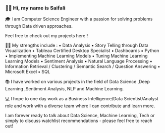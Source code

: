 ### 👋🏽 Hi, my name is Saifali

🎓 I am Computer Science Engineer with a passion for solving problems through Data driven approaches.

Feel free to check out my projects here ! 

💪🏽 My strengths include :
▪️ Data Analysis 
▪️ Story Telling through Data Visualization
▪️ Tableau Certified Desktop Specialist
▪️ Dashboards
▪️ Python
▪️ Implementing Machine Learning Models 
▪️ Tuning Machine Learning Learning Models
▪️ Sentiment Analysis 
▪️ Natural Language Processing
▪️ Information Retrieval / Clustering / Semantic Search / Question Answering
▪️ Microsoft Excel
▪️ SQL 

📚 I have worked on various projects in the field of Data Science ,Deep Learning ,Sentiment Analysis, NLP and Machine Learning.

💻 I hope to one day work as a Business Intelligence/Data Scientist/Analyst role and work with a diverse team where I can contribute and learn more.

I am forever ready to talk about Data Science, Machine Learning, Tech or simply to discuss watchlist recommendations - please feel free to reach out!

<!--
**saifali-patel/saifali-patel** is a ✨ _special_ ✨ repository because its `README.md` (this file) appears on your GitHub profile.

Here are some ideas to get you started:

- 🔭 I’m currently working on ...
- 🌱 I’m currently learning ...
- 👯 I’m looking to collaborate on ...
- 🤔 I’m looking for help with ...
- 💬 Ask me about ...
- 📫 How to reach me: ...
- 😄 Pronouns: ...
- ⚡ Fun fact: ...
-->
